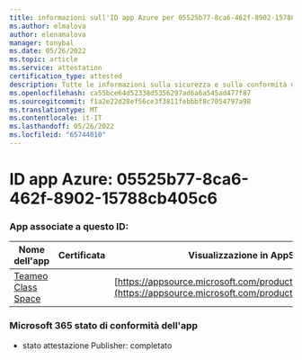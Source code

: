 ```yaml
---
title: informazioni sull'ID app Azure per 05525b77-8ca6-462f-8902-15788cb405c6
ms.author: elmalova
author: elenamalova
manager: tonybal
ms.date: 05/26/2022
ms.topic: article
ms.service: attestation
certification_type: attested
description: Tutte le informazioni sulla sicurezza e sulla conformità disponibili per 05525b77-8ca6-462f-8902-15788cb405c6.
ms.openlocfilehash: ca55bce64d52338d5356297ad6a6a545ad477f87
ms.sourcegitcommit: f1a2e22d28ef56ce3f3811febbbf8c7054797a98
ms.translationtype: MT
ms.contentlocale: it-IT
ms.lasthandoff: 05/26/2022
ms.locfileid: "65744010"
---
```

# <a name="azure-app-id-05525b77-8ca6-462f-8902-15788cb405c6"></a>ID app Azure: 05525b77-8ca6-462f-8902-15788cb405c6


### <a name="apps-associated-with-this-id"></a>App associate a questo ID:
| **Nome dell'app** | **Certificata** | **Visualizzazione in AppSource** |
|--------------|---------------|-----------------------|
| [Teameo Class Space](../forward/WA200003630.md) |  | [https://appsource.microsoft.com/product/office/WA200003630](https://appsource.microsoft.com/product/office/WA200003630) |

### <a name="microsoft-365-app-compliance-status"></a>Microsoft 365 stato di conformità dell'app
- stato attestazione Publisher: completato
